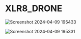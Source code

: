 # XLR8_DRONE

![Screenshot 2024-04-09 195433](https://github.com/hemnsue/XLR8_DRONE/assets/73696432/58669450-5f1f-47fe-b414-ea2de7f979f2)

![Screenshot 2024-04-09 195331](https://github.com/hemnsue/XLR8_DRONE/assets/73696432/060f046d-4924-472b-8e1c-f051eb659b32)
